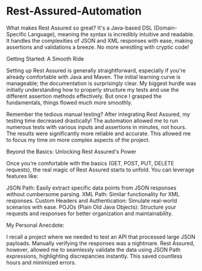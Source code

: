 # Rest-Assured-Automation

What makes Rest Assured so great? It's a Java-based DSL (Domain-Specific Language), meaning the syntax is incredibly intuitive and readable. It handles the complexities of JSON and XML responses with ease, making assertions and validations a breeze. No more wrestling with cryptic code!

Getting Started: A Smooth Ride 

Setting up Rest Assured is generally straightforward, especially if you're already comfortable with Java and Maven. The initial learning curve is manageable; the documentation is surprisingly clear. My biggest hurdle was initially understanding how to properly structure my tests and use the different assertion methods effectively. But once I grasped the fundamentals, things flowed much more smoothly.

Remember the tedious manual testing? After integrating Rest Assured, my testing time decreased drastically! The automation allowed me to run numerous tests with various inputs and assertions in minutes, not hours. The results were significantly more reliable and accurate. This allowed me to focus my time on more complex aspects of the project.

Beyond the Basics: Unlocking Rest Assured's Power

Once you’re comfortable with the basics (GET, POST, PUT, DELETE requests), the real magic of Rest Assured starts to unfold. You can leverage features like:

JSON Path: Easily extract specific data points from JSON responses without cumbersome parsing.
XML Path: Similar functionality for XML responses.
Custom Headers and Authentication: Simulate real-world scenarios with ease.
POJOs (Plain Old Java Objects): Structure your requests and responses for better organization and maintainability.

My Personal Anecdote:

I recall a project where we needed to test an API that processed large JSON payloads. Manually verifying the responses was a nightmare. Rest Assured, however, allowed me to seamlessly validate the data using JSON Path expressions, highlighting discrepancies instantly. This saved countless hours and minimized errors.


